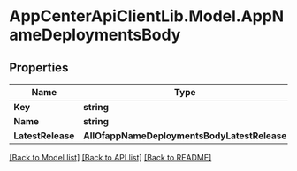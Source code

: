 # AppCenterApiClientLib.Model.AppNameDeploymentsBody
## Properties

Name | Type | Description | Notes
------------ | ------------- | ------------- | -------------
**Key** | **string** |  | [optional] 
**Name** | **string** |  | 
**LatestRelease** | **AllOfappNameDeploymentsBodyLatestRelease** |  | [optional] 

[[Back to Model list]](../README.md#documentation-for-models) [[Back to API list]](../README.md#documentation-for-api-endpoints) [[Back to README]](../README.md)

